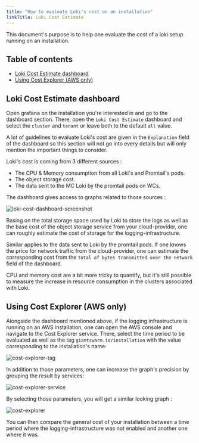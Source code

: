 ```yaml
---
title: "How to evaluate Loki's cost on an installation"
linkTitle: Loki Cost Estimate
---
```


This document's purpose is to help one evaluate the cost of a loki setup running on an installation.

## Table of contents

* [Loki Cost Estimate dashboard](#loki-cost-estimate-dashboard)
* [Using Cost Explorer (AWS only)](#using-cost-explorer-aws-only)

## Loki Cost Estimate dashboard

Open grafana on the installation you're interested in and go to the dashboard section. There, open the `Loki Cost Estimate` dashboard and select the `cluster` and `tenant` or leave both to the default `all` value.

A lot of guidelines to evaluate Loki's cost are given in the `Explanation` field of the dashboard so this section will not go into every details but will only mention the important things to consider.

Loki's cost is coming from 3 different sources :

* The CPU & Memory consumption from all Loki's and Promtail's pods.
* The object storage cost.
* The data sent to the MC Loki by the promtail pods on WCs.

The dashboard gives access to graphs related to those sources :

![loki-cost-dashboard-screenshot](../images/loki-cost-dashboard.png)

Basing on the total storage space used by Loki to store the logs as well as the base cost of the object storage service from your cloud-provider, one can roughly estimate the cost of storage for the logging-infrastructure.

Similar applies to the data sent to Loki by the promtail pods. If one knows the price for network traffic from the cloud-provider, one can estimate the corresponding cost from the `Total of bytes transmitted over the network` field of the dashboard.

CPU and memory cost are a bit more tricky to quantify, but it's still possible to measure the increase in resource consumption in the clusters associated with Loki.

## Using Cost Explorer (AWS only)

Alongside the dashboard mentioned above, if the logging infrastructure is running on an AWS installation, one can open the AWS console and navigate to the Cost Explorer service. There, select the time period to be evaluated as well as the tag `giantswarm.io/installation` with the value corresponding to the installation's name:

![cost-explorer-tag](../images/cost-explorer-tag.png)

In addition to those parameters, one can increase the graph's precision by grouping the result by services:

![cost-explorer-service](../images/cost-explorer-group-by.png)

By selecting those parameters, you will get a similar looking graph :

![cost-explorer](../images/aws-cost-explorer.png)

You can then compare the general cost of your installation between a time period where the logging-infrastructure was not enabled and another one where it was.
